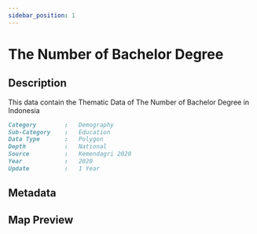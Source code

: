 ```yaml
---
sidebar_position: 1
---
```


# The Number of Bachelor Degree

## Description

This data contain the Thematic Data of The Number of Bachelor Degree in Indonesia

```md title="The Number of Bachelor Degree"{1-7}
Category        :   Demography
Sub-Category    :   Education
Data Type       :   Polygon
Depth           :   National
Source          :   Kemendagri 2020
Year            :   2020
Update          :   1 Year
```

## Metadata

## Map Preview